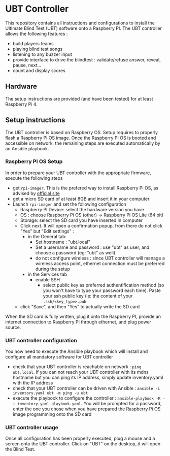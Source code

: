 # UBT Controller

This repository contains all instructions and configurations to install the
Ultimate Blind Test (UBT) software onto a Raspberry PI. The UBT controller
allows the following features :
* build players teams
* playing blind test songs
* listening to any buzzer input
* provide interface to drive the blindtest : validate/refuse answer,
  reveal, pause, next...
* count and display scores

## Hardware

The setup instructions are provided (and have been tested) for at least
Raspberry Pi 4.

## Setup instructions

The UBT controller is based on Raspberry OS. Setup requires to properly
flash a Raspberry Pi OS image. Once the Raspberry PI OS is booted and
accessible on network, the remaining steps are executed automatically by an
Ansible playbook.

### Raspberry PI OS Setup

In order to prepare your UBT controller with the appropriate firmware,
execute the following steps
* get `rpi-imager`. This is the prefered way to install Raspberry Pi OS, as
  advised by [official site](https://www.raspberrypi.com/software/)
* get a micro SD card of at least 8GB and insert it in your computer
* Launch `rpi-imager` and set the following configuration
    * Raspberry PI Device: select the hardware version you have
    * OS : choose Raspberry Pi OS (other) -> Raspberry Pi OS Lite (64 bit)
    * Storage: select the SD card you have inserted in computer
    * Click next. It will open a confirmation popup, from there do not
      click "Yes" but "Edit settings" :
      * in the General tab:
        * Set hostname : "ubt.local"
        * Set a username and password : use "ubt" as user, and choose a
          password (eg: "ubt" as well)
        * do not configure wireless : since UBT controller will manage a
          wireless access point, ethernet connection must be preferred
          during the setup
      * in the Services tab
        * enable SSH
          * select public key as preferred authentification method (so you
            won't have to type your password each time). Paste your ssh
            public key (ie: the content of your `.ssh/<key_type>.pub`
    * click "Save", and then "Yes" to actually write the SD card

When the SD card is fully written, plug it onto the Raspberry PI, provide
an internet connection to Raspberry PI through ethernet, and plug power
source.

### UBT controller configuration

You now need to execute the Ansible playbook which will install and
configure all mandatory software for UBT controller

* check that your UBT controller is reachable on network : `ping
  ubt.local`. If you can not reach your UBT controller with its mdns
  hostname but you can ping its IP address, simply update inventory.yaml
  with the IP address
* check that your UBT controller can be driven with Ansible : `ansible -i
  inventory.yaml ubt -m ping -u ubt`
* execute the playbook to configure the controller : `ansible-playbook -K
  -i inventory.yaml playbook.yaml`. You will be prompted for a password,
  enter the one you chose when you have prepared the Raspberry Pi OS image
  programming onto the SD card

### UBT controller usage

Once all configuration has been properly executed, plug a mouse and a
screen onto the UBT controller. Click on "UBT" on the desktop, it will open
the Blind Test.
